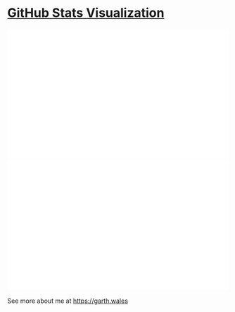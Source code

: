 # [GitHub Stats Visualization](https://github.com/jstrieb/github-stats)

<a href="https://github.com/GenericPath/github-stats">
  
![](https://github.com/GenericPath/github-stats/blob/master/generated/overview.svg)
![](https://github.com/GenericPath/github-stats/blob/master/generated/languages.svg)

</a>

See more about me at https://garth.wales
